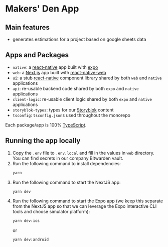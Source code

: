 # Makers' Den App

## Main features

- generates estimations for a project based on google sheets data

## Apps and Packages

- `native`: a [react-native](https://reactnative.dev/) app built with [expo](https://docs.expo.dev/)
- `web`: a [Next.js](https://nextjs.org/) app built with [react-native-web](https://necolas.github.io/react-native-web/)
- `ui`: a stub [react-native](https://reactnative.dev/) component library shared by both `web` and `native` applications
- `api`: re-usable backend code shared by both `expo` and `native` applications
- `client-logic`: re-usable client logic shared by both `expo` and `native` applications
- `storyblok-types`: types for our [Storyblok](https://www.storyblok.com/) content
- `tsconfig`: `tsconfig.json`s used throughout the monorepo

Each package/app is 100% [TypeScript](https://www.typescriptlang.org/).

## Running the app locally

1. Copy the `.env` file to `.env.local` and fill in the values in `web` directory. You can find secrets in our company Bitwarden vault.
2. Run the following command to install dependencies:
    ```sh
    yarn
    ```
3. Run the following command to start the NextJS app:
   ```sh
   yarn dev
   ```
4. Run the following command to start the Expo app (we keep this separate from the NextJS app so that we can leverage the Expo interactive CLI tools and choose simulator platform):
   ```sh
   yarn dev:ios
   ```
   or
   ```sh
   yarn dev:android
   ```
